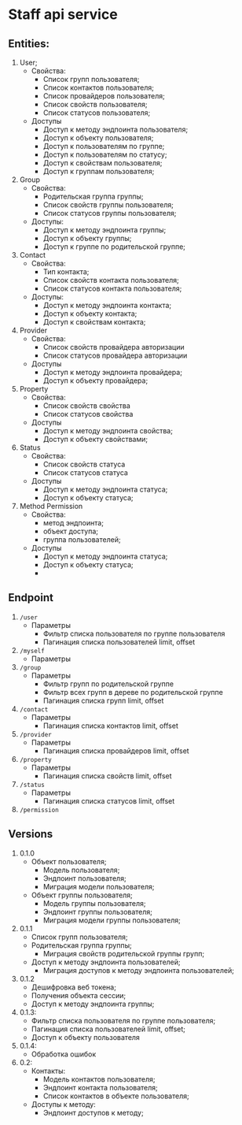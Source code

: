 # Staff api service

## Entities:

1. User;
    * Свойства:
        * Список групп пользователя;
        * Список контактов пользователя;
        * Список провайдеров пользователя;
        * Список свойств пользователя;
        * Список статусов пользователя;
    * Доступы
        * Доступ к методу эндпоинта пользователя;
        * Доступ к объекту пользователя;
        * Доступ к пользователям по группе;
        * Доступ к пользователям по статусу;
        * Доступ к свойствам пользователя;
        * Доступ к группам пользователя;
2. Group
    * Свойства:
        * Родительская группа группы;
        * Список свойств группы пользователя;
        * Список статусов группы пользователя;
    * Доступы:
        * Доступ к методу эндпоинта группы;
        * Доступ к объекту группы;
        * Доступ к группе по родительской группе;
3. Contact
    * Свойства:
        * Тип контакта;
        * Список свойств контакта пользователя;
        * Список статусов контакта пользователя;
    * Доступы:
        * Доступ к методу эндпоинта контакта;
        * Доступ к объекту контакта;
        * Доступ к свойствам контакта;
4. Provider
    * Свойства:
        * Список свойств провайдера авторизации
        * Список статусов провайдера авторизации
    * Доступы
        * Доступ к методу эндпоинта провайдера;
        * Доступ к объекту провайдера;
5. Property
    * Свойства:
        * Список свойств свойства
        * Список статусов свойства
    * Доступы
        * Доступ к методу эндпоинта свойства;
        * Доступ к объекту свойствами;
6. Status
    * Свойства:
        * Список свойств статуса
        * Список статусов статуса
    * Доступы
        * Доступ к методу эндпоинта статуса;
        * Доступ к объекту статуса;
7. Method Permission
    * Свойства:
        * метод эндпоинта;
        * объект доступа;
        * группа пользователей;
    * Доступы
        * Доступ к методу эндпоинта статуса;
        * Доступ к объекту статуса;
        *

## Endpoint

1. ``/user``
    * Параметры
        * Фильтр списка пользователя по группе пользователя
        * Пагинация списка пользователей limit, offset
2. ``/myself``
    * Параметры
3. ``/group``
    * Параметры
        * Фильтр групп по родительской группе
        * Фильтр всех групп в дереве по родительской группе
        * Пагинация списка групп limit, offset
4. ``/contact``
    * Параметры
        * Пагинация списка контактов limit, offset
5. ``/provider``
    * Параметры
        * Пагинация списка провайдеров limit, offset
6. ``/property``
    * Параметры
        * Пагинация списка свойств limit, offset
7. ``/status``
    * Параметры
        * Пагинация списка статусов limit, offset
8. ``/permission``

## Versions

1. 0.1.0
    * Объект пользователя;
        * Модель пользователя;
        * Эндпоинт пользователя;
        * Миграция модели пользователя;
    * Объект группы пользователя;
        * Модель группы пользователя;
        * Эндпоинт группы пользователя;
        * Миграция модели группы пользователя;
2. 0.1.1
    * Список групп пользователя;
    * Родительская группа группы;
        * Миграция свойств родительской группы групп;
    * Доступ к методу эндпоинта пользователей;
        * Миграция доступов к методу эндпоинта пользователей;
3. 0.1.2
    * Дешифровка веб токена;
    * Получения объекта сессии;
    * Доступ к методу эндпоинта группы;
4. 0.1.3:
    * Фильтр списка пользователя по группе пользователя;
    * Пагинация списка пользователей limit, offset;
    * Доступ к объекту пользователя
5. 0.1.4:
    * Обработка ошибок
6. 0.2:
    * Контакты:
        * Модель контактов пользователя;
        * Эндпоинт контакта пользователя;
        * Список контактов в объекте пользователя;
    * Доступы к методу:
        * Эндпоинт доступов к методу;